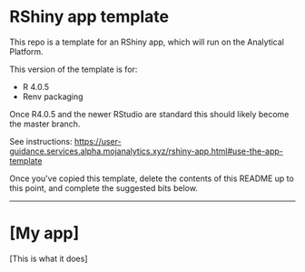 # RShiny app template

This repo is a template for an RShiny app, which will run on the Analytical Platform.

This version of the template is for:

* R 4.0.5
* Renv packaging

Once R4.0.5 and the newer RStudio are standard this should likely become the master branch.

See instructions: https://user-guidance.services.alpha.mojanalytics.xyz/rshiny-app.html#use-the-app-template

Once you've copied this template, delete the contents of this README up to this point, and complete the suggested bits below.

---

# [My app]

[This is what it does]
